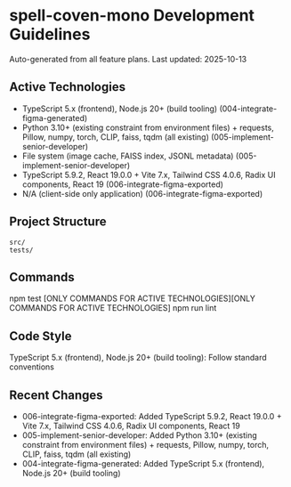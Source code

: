 # spell-coven-mono Development Guidelines

Auto-generated from all feature plans. Last updated: 2025-10-13

## Active Technologies
- TypeScript 5.x (frontend), Node.js 20+ (build tooling) (004-integrate-figma-generated)
- Python 3.10+ (existing constraint from environment files) + requests, Pillow, numpy, torch, CLIP, faiss, tqdm (all existing) (005-implement-senior-developer)
- File system (image cache, FAISS index, JSONL metadata) (005-implement-senior-developer)
- TypeScript 5.9.2, React 19.0.0 + Vite 7.x, Tailwind CSS 4.0.6, Radix UI components, React 19 (006-integrate-figma-exported)
- N/A (client-side only application) (006-integrate-figma-exported)

## Project Structure
```
src/
tests/
```

## Commands
npm test [ONLY COMMANDS FOR ACTIVE TECHNOLOGIES][ONLY COMMANDS FOR ACTIVE TECHNOLOGIES] npm run lint

## Code Style
TypeScript 5.x (frontend), Node.js 20+ (build tooling): Follow standard conventions

## Recent Changes
- 006-integrate-figma-exported: Added TypeScript 5.9.2, React 19.0.0 + Vite 7.x, Tailwind CSS 4.0.6, Radix UI components, React 19
- 005-implement-senior-developer: Added Python 3.10+ (existing constraint from environment files) + requests, Pillow, numpy, torch, CLIP, faiss, tqdm (all existing)
- 004-integrate-figma-generated: Added TypeScript 5.x (frontend), Node.js 20+ (build tooling)

<!-- MANUAL ADDITIONS START -->
<!-- MANUAL ADDITIONS END -->
